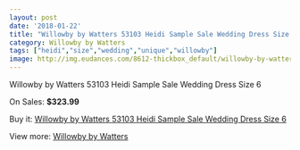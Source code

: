 ```yaml
---
layout: post
date: '2018-01-22'
title: "Willowby by Watters 53103 Heidi Sample Sale Wedding Dress Size 6"
category: Willowby by Watters
tags: ["heidi","size","wedding","unique","willowby"]
image: http://img.eudances.com/8612-thickbox_default/willowby-by-watters-53103-heidi-sample-sale-wedding-dress-size-6.jpg
---
```

Willowby by Watters 53103 Heidi Sample Sale Wedding Dress Size 6

On Sales: **$323.99**
<a href="https://www.eudances.com/en/willowby-by-watters/2920-willowby-by-watters-53103-heidi-sample-sale-wedding-dress-size-6.html"><amp-img layout="responsive" width="600" height="600" src="//img.eudances.com/8612-thickbox_default/willowby-by-watters-53103-heidi-sample-sale-wedding-dress-size-6.jpg" alt="Willowby by Watters 53103 Heidi Sample Sale Wedding Dress Size 6 0" /></a>
<a href="https://www.eudances.com/en/willowby-by-watters/2920-willowby-by-watters-53103-heidi-sample-sale-wedding-dress-size-6.html"><amp-img layout="responsive" width="600" height="600" src="//img.eudances.com/8617-thickbox_default/willowby-by-watters-53103-heidi-sample-sale-wedding-dress-size-6.jpg" alt="Willowby by Watters 53103 Heidi Sample Sale Wedding Dress Size 6 1" /></a>
<a href="https://www.eudances.com/en/willowby-by-watters/2920-willowby-by-watters-53103-heidi-sample-sale-wedding-dress-size-6.html"><amp-img layout="responsive" width="600" height="600" src="//img.eudances.com/8616-thickbox_default/willowby-by-watters-53103-heidi-sample-sale-wedding-dress-size-6.jpg" alt="Willowby by Watters 53103 Heidi Sample Sale Wedding Dress Size 6 2" /></a>
<a href="https://www.eudances.com/en/willowby-by-watters/2920-willowby-by-watters-53103-heidi-sample-sale-wedding-dress-size-6.html"><amp-img layout="responsive" width="600" height="600" src="//img.eudances.com/8615-thickbox_default/willowby-by-watters-53103-heidi-sample-sale-wedding-dress-size-6.jpg" alt="Willowby by Watters 53103 Heidi Sample Sale Wedding Dress Size 6 3" /></a>
<a href="https://www.eudances.com/en/willowby-by-watters/2920-willowby-by-watters-53103-heidi-sample-sale-wedding-dress-size-6.html"><amp-img layout="responsive" width="600" height="600" src="//img.eudances.com/8614-thickbox_default/willowby-by-watters-53103-heidi-sample-sale-wedding-dress-size-6.jpg" alt="Willowby by Watters 53103 Heidi Sample Sale Wedding Dress Size 6 4" /></a>
<a href="https://www.eudances.com/en/willowby-by-watters/2920-willowby-by-watters-53103-heidi-sample-sale-wedding-dress-size-6.html"><amp-img layout="responsive" width="600" height="600" src="//img.eudances.com/8613-thickbox_default/willowby-by-watters-53103-heidi-sample-sale-wedding-dress-size-6.jpg" alt="Willowby by Watters 53103 Heidi Sample Sale Wedding Dress Size 6 5" /></a>

Buy it: [Willowby by Watters 53103 Heidi Sample Sale Wedding Dress Size 6](https://www.eudances.com/en/willowby-by-watters/2920-willowby-by-watters-53103-heidi-sample-sale-wedding-dress-size-6.html "Willowby by Watters 53103 Heidi Sample Sale Wedding Dress Size 6")

View more: [Willowby by Watters](https://www.eudances.com/en/48-willowby-by-watters "Willowby by Watters")